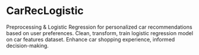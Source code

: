 # CarRecLogistic
Preprocessing &amp; Logistic Regression for personalized car recommendations based on user preferences. Clean, transform, train logistic regression model on car features dataset. Enhance car shopping experience, informed decision-making.

